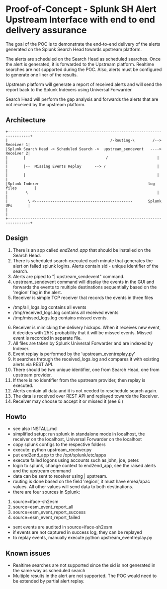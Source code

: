 # Proof-of-Concept - Splunk SH Alert Upstream Interface with end to end delivery assurance
The goal of the POC is to demonstrate the end-to-end delivery of the
alerts generated on the Splunk Search Head towards upstream
platform.

The alerts are scheduled on the Search Head as scheduled searches.
Once the alert is generated, it is forwarded to the Upstream platform.
Realtime searches are not supported during the POC. Also, alerts
must be configured to generate one liner of the results.

Upstream platform will generate a report of received alerts and
will send the report back to the Splunk Indexers using Universal
Forwarder.

Search Head will perform the gap analysis and forwards the alerts
that are not received by the upstream platform.

## Architecture

	+--------------------------------------------------------------------------------+
	|                                              /-Routing-\        /--> Receiver 1|
	|Splunk Search Head -> Scheduled Search ->  upstream_sendevent   ----> Receiver 2|
	|       |                                    /                      |            |
	|       |--  Missing Events Replay      --> /                       |            |
	|       |                                                           |            |
	|Splunk Indexer                                                 log files        |
	|        \                                                          |            |
	|         \ <--------------------------------------------       Splunk UFs       |
	|                                                                                |
	+--------------------------------------------------------------------------------+
	
## Design
1. There is an app called *end2end_app* that should be installed on the 
Search Head. 
2. There is scheduled search executed each minute that generates the alert on failed splunk logins. Alerts contain sid - unique identifier of the search.
3. Alerts are piped to "| upstream\_sendevent" command.
4. upstream\_sendevent command will display the events in the GUI and forwards the events to multiple destinations sequentially based on the 'region' flag in the alert.
5. Receiver is simple TCP receiver that records the events in three files
- /tmp/all\_logs.log contains all events
- /tmp/received\_logs.log contains all received events
- /tmp/missed\_logs.log contains missed events.
6. Receiver is mimicking the delivery hickups. When it receives new event, it decides with 25% probability that it will be missed events. Missed event is recorded in separate file.
7. All files are taken by Splunk Universal Forwarder and are indexed by Indexer.
8. Event replay is performed by the 'upstream\_eventreplay.py'
9. It searches through the received\_logs.log and compares it with existing alerts via REST API.
10. There should be two unique identifier, one from Search Head, one from upstream provider.
11. If there is no identifier from the upstream provider, then replay is executed.
12. Alerts contain all data and it is not needed to reschedule search again.
13. The data is received over REST API and replayed towards the Receiver.
14. Receiver may choose to accept it or missed it (see 6.)

## Howto
- see also INSTALL.md
- simplified setup: run splunk in standalone mode in localhost, the receiver on the localhost, Universal Forwarder on the localhost
- copy splunk configs to the respective folders
- execute: python upstream\_receiver.py
- put end2end\_app to the /opt/splunk/etc/apps
- execute failed logons using accounts such as john, joe, peter.
- login to splunk, change context to end2end\_app, see the raised alerts and the upstream command
- data can be sent to receiver using | upstream.
- routing is done based on the field 'region', it must have emea/apac values. All other values will send data to both destinations.
- there are four sources in Splunk:
1. source=iface-sh2esm
2. source=esm\_event\_report\_all
3. source=esm\_event\_report\_success
4. source=esm\_event\_report\_failed
- sent events are audited in source=iface-sh2esm
- if events are not captured in success log, they can be replayed
- to replay events, manually execute python upstream\_eventreplay.py


## Known issues
- Realtime searches are not supported since the sid is not generated in the same way as scheduled search
- Multiple results in the alert are not supported. The POC would need to be extended by partial alert replay.


